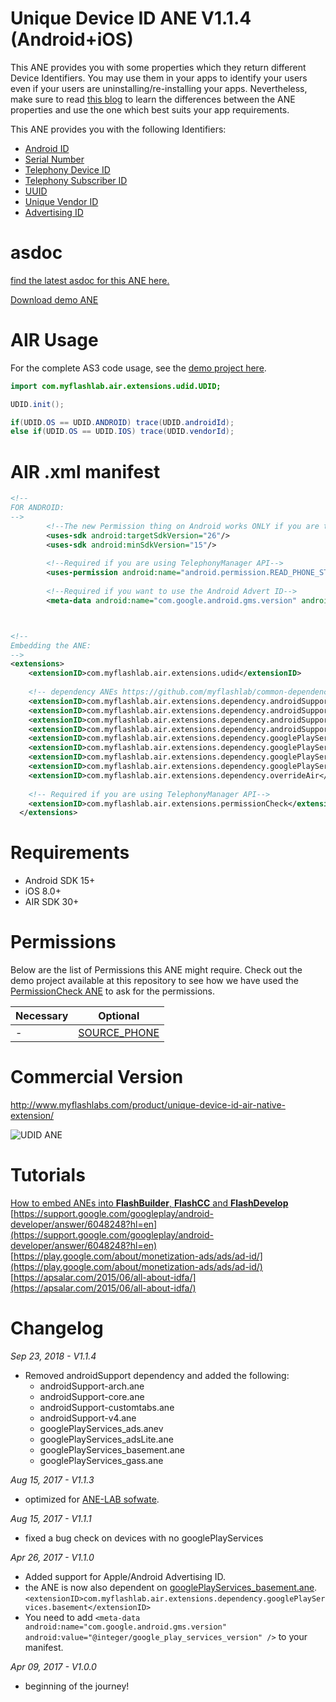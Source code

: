 # Unique Device ID ANE V1.1.4 (Android+iOS)
This ANE provides you with some properties which they return different Device Identifiers. You may use them in your apps to identify your users even if your users are uninstalling/re-installing your apps. Nevertheless, make sure to read [this blog](http://www.myflashlabs.com/get-adobe-air-unique-device-id/) to learn the differences between the ANE properties and use the one which best suits your app requirements.

This ANE provides you with the following Identifiers:  
* [Android ID](http://myflashlab.github.io/asdoc/com/myflashlab/air/extensions/udid/UDID.html#androidId)
* [Serial Number](http://myflashlab.github.io/asdoc/com/myflashlab/air/extensions/udid/UDID.html#serialNumber)
* [Telephony Device ID](http://myflashlab.github.io/asdoc/com/myflashlab/air/extensions/udid/UDID.html#telephonyManagerDeviceId)
* [Telephony Subscriber ID](http://myflashlab.github.io/asdoc/com/myflashlab/air/extensions/udid/UDID.html#telephonyManagerSubscriberId)
* [UUID](http://myflashlab.github.io/asdoc/com/myflashlab/air/extensions/udid/UDID.html#UUID)
* [Unique Vendor ID](http://myflashlab.github.io/asdoc/com/myflashlab/air/extensions/udid/UDID.html#vendorId)
* [Advertising ID](http://myflashlab.github.io/asdoc/com/myflashlab/air/extensions/udid/UDID.html#retriveAdId())

# asdoc
[find the latest asdoc for this ANE here.](http://myflashlab.github.io/asdoc/com/myflashlab/air/extensions/udid/UDID.html)

[Download demo ANE](https://github.com/myflashlab/UDID-ANE/tree/master/AIR/lib)

# AIR Usage
For the complete AS3 code usage, see the [demo project here](https://github.com/myflashlab/UDID-ANE/blob/master/AIR/src/Main.as).

```actionscript
import com.myflashlab.air.extensions.udid.UDID;

UDID.init();

if(UDID.OS == UDID.ANDROID) trace(UDID.androidId);
else if(UDID.OS == UDID.IOS) trace(UDID.vendorId);
```

# AIR .xml manifest
```xml
<!--
FOR ANDROID:
-->
		<!--The new Permission thing on Android works ONLY if you are targetting Android SDK 23 or higher-->
		<uses-sdk android:targetSdkVersion="26"/>
		<uses-sdk android:minSdkVersion="15"/>
		
		<!--Required if you are using TelephonyManager API-->
		<uses-permission android:name="android.permission.READ_PHONE_STATE" />
		
		<!--Required if you want to use the Android Advert ID-->
		<meta-data android:name="com.google.android.gms.version" android:value="@integer/google_play_services_version" />



<!--
Embedding the ANE:
-->
<extensions>
	<extensionID>com.myflashlab.air.extensions.udid</extensionID>
	
	<!-- dependency ANEs https://github.com/myflashlab/common-dependencies-ANE -->
	<extensionID>com.myflashlab.air.extensions.dependency.androidSupport.arch</extensionID>
	<extensionID>com.myflashlab.air.extensions.dependency.androidSupport.core</extensionID>
	<extensionID>com.myflashlab.air.extensions.dependency.androidSupport.v4</extensionID>
    <extensionID>com.myflashlab.air.extensions.dependency.androidSupport.customtabs</extensionID>
    <extensionID>com.myflashlab.air.extensions.dependency.googlePlayServices.basement</extensionID>
    <extensionID>com.myflashlab.air.extensions.dependency.googlePlayServices.ads</extensionID>
    <extensionID>com.myflashlab.air.extensions.dependency.googlePlayServices.ads.lite</extensionID>
    <extensionID>com.myflashlab.air.extensions.dependency.googlePlayServices.gass</extensionID>
    <extensionID>com.myflashlab.air.extensions.dependency.overrideAir</extensionID>
	
	<!-- Required if you are using TelephonyManager API-->
	<extensionID>com.myflashlab.air.extensions.permissionCheck</extensionID>
  </extensions>
```

# Requirements
* Android SDK 15+
* iOS 8.0+
* AIR SDK 30+

# Permissions
Below are the list of Permissions this ANE might require. Check out the demo project available at this repository to see how we have used the [PermissionCheck ANE](http://www.myflashlabs.com/product/native-access-permission-check-settings-menu-air-native-extension/) to ask for the permissions.

Necessary | Optional
--------------------------- | ---------------------------
 - | [SOURCE_PHONE](https://myflashlab.github.io/asdoc/com/myflashlab/air/extensions/nativePermissions/PermissionCheck.html#SOURCE_PHONE)

# Commercial Version
http://www.myflashlabs.com/product/unique-device-id-air-native-extension/

![UDID ANE](https://www.myflashlabs.com/wp-content/uploads/2017/04/product_adobe-air-ane-extension-udid-595x738.jpg)

# Tutorials
[How to embed ANEs into **FlashBuilder**, **FlashCC** and **FlashDevelop**](https://www.youtube.com/watch?v=Oubsb_3F3ec&list=PL_mmSjScdnxnSDTMYb1iDX4LemhIJrt1O) 
[https://support.google.com/googleplay/android-developer/answer/6048248?hl=en](https://support.google.com/googleplay/android-developer/answer/6048248?hl=en)   
[https://play.google.com/about/monetization-ads/ads/ad-id/](https://play.google.com/about/monetization-ads/ads/ad-id/)   
[https://apsalar.com/2015/06/all-about-idfa/](https://apsalar.com/2015/06/all-about-idfa/)   

# Changelog
*Sep 23, 2018 - V1.1.4*
* Removed androidSupport dependency and added the following:
    * androidSupport-arch.ane
    * androidSupport-core.ane
    * androidSupport-customtabs.ane
    * androidSupport-v4.ane
    * googlePlayServices_ads.anev
    * googlePlayServices_adsLite.ane
    * googlePlayServices_basement.ane
    * googlePlayServices_gass.ane

*Aug 15, 2017 - V1.1.3*
* optimized for [ANE-LAB sofwate](https://github.com/myflashlab/ANE-LAB).

*Aug 15, 2017 - V1.1.1*
* fixed a bug check on devices with no googlePlayServices

*Apr 26, 2017 - V1.1.0*
* Added support for Apple/Android Advertising ID.
* the ANE is now also dependent on [googlePlayServices_basement.ane](https://github.com/myflashlab/common-dependencies-ANE). ```<extensionID>com.myflashlab.air.extensions.dependency.googlePlayServices.basement</extensionID>```
* You need to add ```<meta-data android:name="com.google.android.gms.version" android:value="@integer/google_play_services_version" />``` to your manifest.

*Apr 09, 2017 - V1.0.0*
* beginning of the journey!
